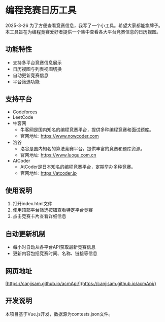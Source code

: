 # 编程竞赛日历工具
2025-3-26 为了方便查看竞赛信息，我写了一个小工具。希望大家都能拿牌子。
本工具旨在为编程竞赛爱好者提供一个集中查看各大平台竞赛信息的日历视图。

## 功能特性

- 支持多平台竞赛信息展示
- 日历视图与列表视图切换
- 自动更新竞赛信息
- 平台筛选功能

## 支持平台

- Codeforces
- LeetCode
- 牛客网
  - 牛客网是国内知名的编程竞赛平台，提供多种编程竞赛和面试题库。
  - 官网地址: https://www.nowcoder.com
- 洛谷
  - 洛谷是国内知名的算法竞赛平台，提供丰富的竞赛和题库资源。
  - 官网地址: https://www.luogu.com.cn
- AtCoder
  - AtCoder是日本知名的编程竞赛平台，定期举办多种竞赛。
  - 官网地址: https://atcoder.jp

## 使用说明

1. 打开index.html文件
2. 使用顶部平台筛选按钮查看特定平台竞赛
3. 点击竞赛卡片查看详细信息

## 自动更新机制

- 每小时自动从各平台API获取最新竞赛信息
- 更新内容包括竞赛时间、名称、链接等信息

## 网页地址
[https://canjisam.github.io/acmApi/](https://canjisam.github.io/acmApi/)
## 开发说明

本项目基于Vue.js开发，数据源为contests.json文件。

